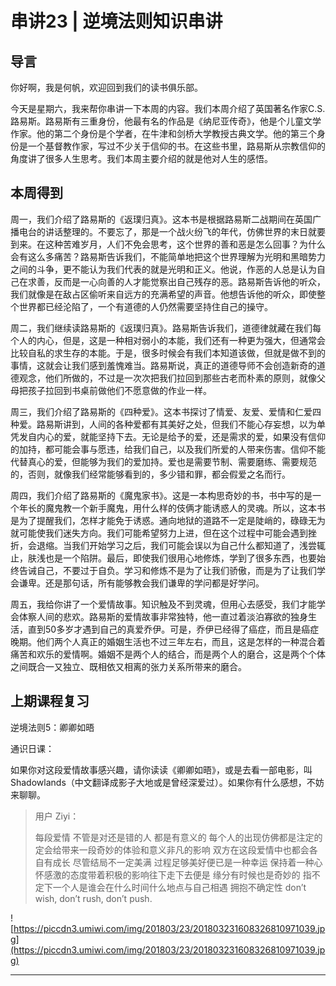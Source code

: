 # 串讲23 | 逆境法则知识串讲

## 导言

你好啊，我是何帆，欢迎回到我们的读书俱乐部。

今天是星期六，我来帮你串讲一下本周的内容。我们本周介绍了英国著名作家C.S.路易斯。路易斯有三重身份，他最有名的作品是《纳尼亚传奇》，他是个儿童文学作家。他的第二个身份是个学者，在牛津和剑桥大学教授古典文学。他的第三个身份是一个基督教作家，写过不少关于信仰的书。在这些书里，路易斯从宗教信仰的角度讲了很多人生思考。我们本周主要介绍的就是他对人生的感悟。

## 本周得到

周一，我们介绍了路易斯的《返璞归真》。这本书是根据路易斯二战期间在英国广播电台的讲话整理的。不要忘了，那是一个战火纷飞的年代，仿佛世界的末日就要到来。在这种苦难岁月，人们不免会思考，这个世界的善和恶是怎么回事？为什么会有这么多痛苦？路易斯告诉我们，不能简单地把这个世界理解为光明和黑暗势力之间的斗争，更不能认为我们代表的就是光明和正义。他说，作恶的人总是认为自己在求善，反而是一心向善的人才能觉察出自己残存的恶。路易斯告诉他的听众，我们就像是在敌占区偷听来自远方的充满希望的声音。他想告诉他的听众，即使整个世界都已经沦陷了，一个有道德的人仍然需要坚持住自己的操守。

周二，我们继续读路易斯的《返璞归真》。路易斯告诉我们，道德律就藏在我们每个人的内心，但是，这是一种相对弱小的本能，我们还有一种更为强大，但通常会比较自私的求生存的本能。于是，很多时候会有我们本知道该做，但就是做不到的事情，这就会让我们感到羞愧难当。路易斯说，真正的道德导师不会创造新奇的道德观念，他们所做的，不过是一次次把我们拉回到那些古老而朴素的原则，就像父母把孩子拉回到书桌前做他们不愿意做的作业一样。

周三，我们介绍了路易斯的《四种爱》。这本书探讨了情爱、友爱、爱情和仁爱四种爱。路易斯讲到，人间的各种爱都有其美好之处，但我们不能心存妄想，以为单凭发自内心的爱，就能坚持下去。无论是给予的爱，还是需求的爱，如果没有信仰的加持，都可能会事与愿违，给我们自己，以及我们所爱的人带来伤害。信仰不能代替真心的爱，但能够为我们的爱加持。爱也是需要节制、需要磨练、需要规范的，否则，就像我们经常能够看到的，多少错和罪，都会假爱之名而行。

周四，我们介绍了路易斯的《魔鬼家书》。这是一本构思奇妙的书，书中写的是一个年长的魔鬼教一个新手魔鬼，用什么样的伎俩才能诱惑人的灵魂。所以，这本书是为了提醒我们，怎样才能免于诱惑。通向地狱的道路不一定是陡峭的，碌碌无为就可能使我们迷失方向。我们可能希望努力上进，但在这个过程中可能会遇到挫折，会退缩。当我们开始学习之后，我们可能会误以为自己什么都知道了，浅尝辄止，肤浅也是一个陷阱。最后，即使我们很用心地修炼，学到了很多东西，也要始终告诫自己，不要过于自负。学习和修炼不是为了让我们骄傲，而是为了让我们学会谦卑。还是那句话，所有能够教会我们谦卑的学问都是好学问。

周五，我给你讲了一个爱情故事。知识触及不到灵魂，但用心去感受，我们才能学会体察人间的悲欢。路易斯的爱情故事非常独特，他一直过着淡泊寡欲的独身生活，直到50多岁才遇到自己的真爱乔伊。可是，乔伊已经得了癌症，而且是癌症晚期。他们两个人真正的婚姻生活也不过三年左右，而且，这是怎样的一种混合着痛苦和欢乐的爱情啊。婚姻不是两个人的结合，而是两个人的磨合，这是两个个体之间既合一又独立、既相依又相离的张力关系所带来的磨合。

## 上期课程复习

逆境法则5：卿卿如晤

通识日课：

如果你对这段爱情故事感兴趣，请你读读《卿卿如晤》，或是去看一部电影，叫Shadowlands（中文翻译成影子大地或是曾经深爱过）。如果你有什么感想，不妨来聊聊。

> 用户 Ziyi： 
> 
> 每段爱情 不管是对还是错的人 都是有意义的 每个人的出现仿佛都是注定的 定会给带来一段奇妙的体验和意义非凡的影响 双方在这段爱情中也都会各自有成长 尽管结局不一定美满 过程足够美好便已是一种幸运 保持着一种心怀感激的态度带着积极的影响往下走下去便是 缘分有时候也是奇妙的 指不定下一个人是谁会在什么时间什么地点与自己相遇 拥抱不确定性 don’t wish, don’t rush, don’t push.

![https://piccdn3.umiwi.com/img/201803/23/201803231608326810971039.jpg](https://piccdn3.umiwi.com/img/201803/23/201803231608326810971039.jpg)

---
